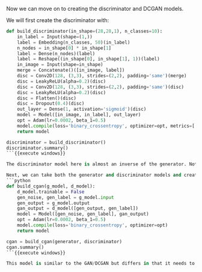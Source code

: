 Now we can move on to creating the discriminator and DCGAN models. 

We will first create the discriminator with:
```python
def build_discriminator(in_shape=(28,28,1), n_classes=10):
	in_label = Input(shape=(1,))
	label = Embedding(n_classes, 50)(in_label)
	n_nodes = in_shape[0] * in_shape[1]
	label = Dense(n_nodes)(label)
	label = Reshape((in_shape[0], in_shape[1], 1))(label)
	in_image = Input(shape=in_shape)
	merge = Concatenate()([in_image, label])
	disc = Conv2D(128, (3,3), strides=(2,2), padding='same')(merge)
	disc = LeakyReLU(alpha=0.2)(disc)
	disc = Conv2D(128, (3,3), strides=(2,2), padding='same')(disc)
	disc = LeakyReLU(alpha=0.2)(disc)
	disc = Flatten()(disc)
	disc = Dropout(0.4)(disc)
	out_layer = Dense(1, activation='sigmoid')(disc)
	model = Model([in_image, in_label], out_layer)
	opt = Adam(lr=0.0002, beta_1=0.5)
	model.compile(loss='binary_crossentropy', optimizer=opt, metrics=['accuracy'])
	return model

discriminator = build_discriminator()
discriminator.summary()
```{{execute windows}}

The discriminator model here is almost an inverse of the generator. Notice how it includes the label embeddings layer and the concatenation of the label with the image. Also note how the output activation function here is sigmoid, since this model still does a real/fake classification.

Next, we can take both the generator and discriminator models and create the combined CGAN model with:
```python
def build_cgan(g_model, d_model):
	d_model.trainable = False
	gen_noise, gen_label = g_model.input
	gen_output = g_model.output
	gan_output = d_model([gen_output, gen_label])
	model = Model([gen_noise, gen_label], gan_output)
	opt = Adam(lr=0.0002, beta_1=0.5)
	model.compile(loss='binary_crossentropy', optimizer=opt)
	return model

cgan = build_cgan(generator, discriminator)
cgan.summary()
```{{execute windows}}

This model is similar to the GAN/DCGAN but differs in that it needs to also handle and account for the labels.












